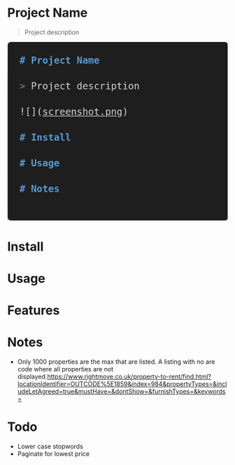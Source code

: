 # Project Name

> Project description

![](screenshot.png)

# Install

# Usage

# Features

# Notes

- Only 1000 properties are the max that are listed. A listing with no are code where all properties are not displayed.https://www.rightmove.co.uk/property-to-rent/find.html?locationIdentifier=OUTCODE%5E1859&index=984&propertyTypes=&includeLetAgreed=true&mustHave=&dontShow=&furnishTypes=&keywords=

# Todo

- Lower case stopwords
- Paginate for lowest price
